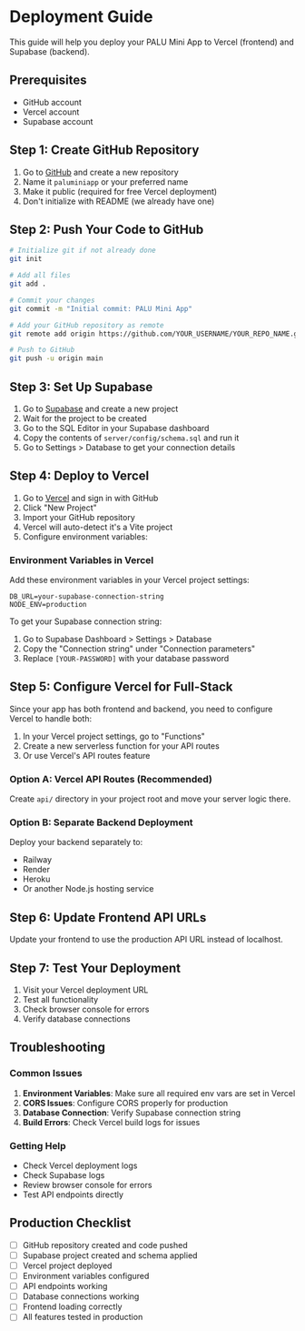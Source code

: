 # Deployment Guide

This guide will help you deploy your PALU Mini App to Vercel (frontend) and Supabase (backend).

## Prerequisites

- GitHub account
- Vercel account
- Supabase account

## Step 1: Create GitHub Repository

1. Go to [GitHub](https://github.com) and create a new repository
2. Name it `paluminiapp` or your preferred name
3. Make it public (required for free Vercel deployment)
4. Don't initialize with README (we already have one)

## Step 2: Push Your Code to GitHub

```bash
# Initialize git if not already done
git init

# Add all files
git add .

# Commit your changes
git commit -m "Initial commit: PALU Mini App"

# Add your GitHub repository as remote
git remote add origin https://github.com/YOUR_USERNAME/YOUR_REPO_NAME.git

# Push to GitHub
git push -u origin main
```

## Step 3: Set Up Supabase

1. Go to [Supabase](https://supabase.com) and create a new project
2. Wait for the project to be created
3. Go to the SQL Editor in your Supabase dashboard
4. Copy the contents of `server/config/schema.sql` and run it
5. Go to Settings > Database to get your connection details

## Step 4: Deploy to Vercel

1. Go to [Vercel](https://vercel.com) and sign in with GitHub
2. Click "New Project"
3. Import your GitHub repository
4. Vercel will auto-detect it's a Vite project
5. Configure environment variables:

### Environment Variables in Vercel

Add these environment variables in your Vercel project settings:

```
DB_URL=your-supabase-connection-string
NODE_ENV=production
```

To get your Supabase connection string:
1. Go to Supabase Dashboard > Settings > Database
2. Copy the "Connection string" under "Connection parameters"
3. Replace `[YOUR-PASSWORD]` with your database password

## Step 5: Configure Vercel for Full-Stack

Since your app has both frontend and backend, you need to configure Vercel to handle both:

1. In your Vercel project settings, go to "Functions"
2. Create a new serverless function for your API routes
3. Or use Vercel's API routes feature

### Option A: Vercel API Routes (Recommended)

Create `api/` directory in your project root and move your server logic there.

### Option B: Separate Backend Deployment

Deploy your backend separately to:
- Railway
- Render
- Heroku
- Or another Node.js hosting service

## Step 6: Update Frontend API URLs

Update your frontend to use the production API URL instead of localhost.

## Step 7: Test Your Deployment

1. Visit your Vercel deployment URL
2. Test all functionality
3. Check browser console for errors
4. Verify database connections

## Troubleshooting

### Common Issues

1. **Environment Variables**: Make sure all required env vars are set in Vercel
2. **CORS Issues**: Configure CORS properly for production
3. **Database Connection**: Verify Supabase connection string
4. **Build Errors**: Check Vercel build logs for issues

### Getting Help

- Check Vercel deployment logs
- Check Supabase logs
- Review browser console for errors
- Test API endpoints directly

## Production Checklist

- [ ] GitHub repository created and code pushed
- [ ] Supabase project created and schema applied
- [ ] Vercel project deployed
- [ ] Environment variables configured
- [ ] API endpoints working
- [ ] Database connections working
- [ ] Frontend loading correctly
- [ ] All features tested in production
